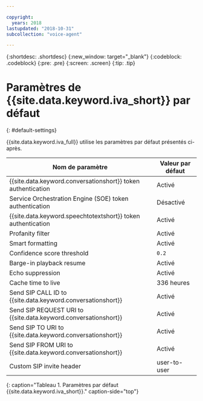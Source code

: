 ```yaml
---

copyright:
  years: 2018
lastupdated: "2018-10-31"
subcollection: "voice-agent"

---
```


{:shortdesc: .shortdesc}
{:new_window: target="_blank"}
{:codeblock: .codeblock}
{:pre: .pre}
{:screen: .screen}
{:tip: .tip}


# Paramètres de {{site.data.keyword.iva_short}} par défaut
{: #default-settings}

{{site.data.keyword.iva_full}} utilise les paramètres par défaut présentés ci-après.

| Nom de paramètre | Valeur par défaut |
|------|---------------|
| {{site.data.keyword.conversationshort}} token authentication| Activé |
| Service Orchestration Engine (SOE) token authentication| Désactivé |
| {{site.data.keyword.speechtotextshort}} token authentication| Activé |
| Profanity filter | Activé |
| Smart formatting | Activé |
| Confidence score threshold | `0.2` |
| Barge-in playback resume | Activé |
| Echo suppression | Activé |
| Cache time to live | 336 heures |
| Send SIP CALL ID to {{site.data.keyword.conversationshort}} | Activé |
| Send SIP REQUEST URI to {{site.data.keyword.conversationshort}} | Activé |
| Send SIP TO URI to {{site.data.keyword.conversationshort}} | Activé |
| Send SIP FROM URI to {{site.data.keyword.conversationshort}} | Activé |
| Custom SIP invite header | user-to-user |
{: caption="Tableau 1. Paramètres par défaut {{site.data.keyword.iva_short}}." caption-side="top"}

